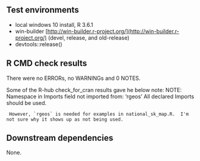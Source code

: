 ## Test environments
* local windows 10 install, R 3.6.1
* win-builder [http://win-builder.r-project.org/](http://win-builder.r-project.org/) (devel, release, and old-release)
* devtools::release()


## R CMD check results
There were no ERRORs, no WARNINGs and 0 NOTES.

Some of the R-hub check_for_cran results gave he below note:
NOTE:  Namespace in Imports field not imported from: ‘rgeos’
     All declared Imports should be used.

     However, `rgeos` is needed for examples in national_sk_map.R.  I'm not sure why it shows up as not being used.

## Downstream dependencies
None.
